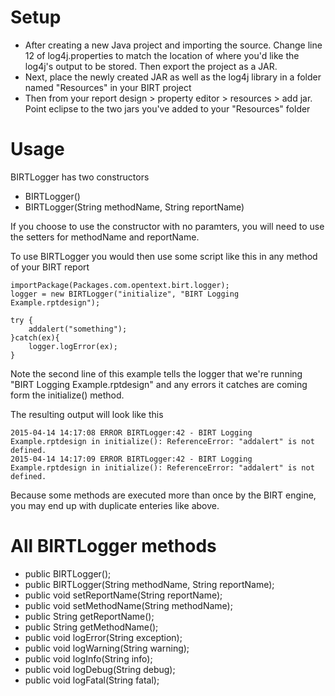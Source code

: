 # Setup
* After creating a new Java project and importing the source.  Change line 12 of log4j.properties to match the location of where you'd like the log4j's output to be stored.  Then export the project as a JAR.
* Next, place the newly created JAR as well as the log4j library in a folder named "Resources" in your BIRT project
* Then from your report design > property editor > resources > add jar.  Point eclipse to the two jars you've added to your "Resources" folder

# Usage
BIRTLogger has two constructors

* BIRTLogger()
* BIRTLogger(String methodName, String reportName)

If you choose to use the constructor with no paramters, you will need to use the setters for methodName and reportName.

To use BIRTLogger you would then use some script like this in any method of your BIRT report

```
importPackage(Packages.com.opentext.birt.logger);
logger = new BIRTLogger("initialize", "BIRT Logging Example.rptdesign");

try {
	addalert("something");
}catch(ex){
	logger.logError(ex);
}
```

Note the second line of this example tells the logger that we're running "BIRT Logging Example.rptdesign" and any errors it catches are coming form the initialize() method.

The resulting output will look like this

```
2015-04-14 14:17:08 ERROR BIRTLogger:42 - BIRT Logging Example.rptdesign in initialize(): ReferenceError: "addalert" is not defined.
2015-04-14 14:17:09 ERROR BIRTLogger:42 - BIRT Logging Example.rptdesign in initialize(): ReferenceError: "addalert" is not defined.
```

Because some methods are executed more than once by the BIRT engine, you may end up with duplicate enteries like above.

# All BIRTLogger methods
* public BIRTLogger();
* public BIRTLogger(String methodName, String reportName);
* public void setReportName(String reportName);
* public void setMethodName(String methodName);
* public String getReportName();
* public String getMethodName();
* public void logError(String exception);
* public void logWarning(String warning);
* public void logInfo(String info);
* public void logDebug(String debug);
* public void logFatal(String fatal);
